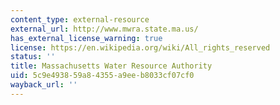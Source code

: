 ```yaml
---
content_type: external-resource
external_url: http://www.mwra.state.ma.us/
has_external_license_warning: true
license: https://en.wikipedia.org/wiki/All_rights_reserved
status: ''
title: Massachusetts Water Resource Authority
uid: 5c9e4938-59a8-4355-a9ee-b8033cf07cf0
wayback_url: ''
---
```

